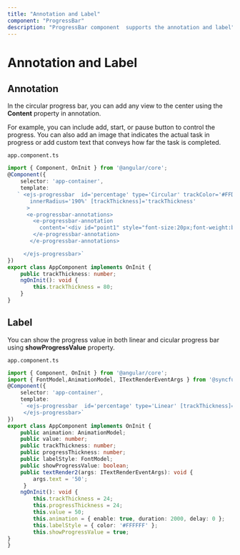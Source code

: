 ```yaml
---
title: "Annotation and Label"
component: "ProgressBar"
description: "ProgressBar component  supports the annotation and label"
---
```

# Annotation and Label

## Annotation

In the circular progress bar, you can add any view to the center using the **Content** property in annotation.

For example, you can include add, start, or pause button to control the progress. You can also add an image that indicates the actual task in progress or add custom text that conveys how far the task is completed.

`app.component.ts`

```typescript
import { Component, OnInit } from '@angular/core';
@Component({
    selector: 'app-container',
    template:
   ` <ejs-progressbar  id='percentage' type='Circular' trackColor='#FFD939' cornerRadius='Round'
       innerRadius='190%' [trackThickness]='trackThickness'
      >
      <e-progressbar-annotations>
        <e-progressbar-annotation
          content='<div id="point1" style="font-size:20px;font-weight:bold;color:#ffffff;fill:#ffffff"><span>60%</span></div>'
        </e-progressbar-annotation>
       </e-progressbar-annotations>

     </ejs-progressbar>`
})
export class AppComponent implements OnInit {
    public trackThickness: number;
    ngOnInit(): void {
        this.trackThickness = 80;
    }
}
```

## Label

You can show the progress value in both linear and cicular progress bar using **showProgressValue** property.

`app.component.ts`

```typescript
import { Component, OnInit } from '@angular/core';
import { FontModel,AnimationModel, ITextRenderEventArgs } from '@syncfusion/ej2-progressbar';
@Component({
    selector: 'app-container',
    template:
    ` <ejs-progressbar  id='percentage' type='Linear' [trackThickness]='trackThickness'  [progressThickness]=    'progressThickness'  [value]=' value'   [labelStyle]='labelStyle'    [textRender]='textRender'   [showProgressValue]='showProgressValue' [animation]='animation'>
     </ejs-progressbar>`
})
export class AppComponent implements OnInit {
    public animation: AnimationModel;
    public value: number;
    public trackThickness: number;
    public progressThickness: number;
    public labelStyle: FontModel;
    public showProgressValue: boolean;
    public textRender2(args: ITextRenderEventArgs): void {
        args.text = '50';
     }
    ngOnInit(): void {
        this.trackThickness = 24;
        this.progressThickness = 24;
        this.value = 50;
        this.animation = { enable: true, duration: 2000, delay: 0 };
        this.labelStyle = { color: '#FFFFFF' };
        this.showProgressValue = true;
}
}
```
